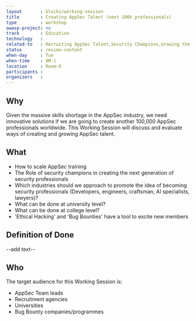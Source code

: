 ```yaml
---
layout       : blocks/working-session
title        : Creating AppSec Talent (next 100k professionals)
type         : workshop
owasp-project: no
track        : Education
technology   :
related-to   : Recruiting AppSec Talent,Security Champions,Growing the AppSec Industry,Creating AppSec Teams
status       : review-content
when-day     : Tue
when-time    : AM-1
location     : Room-6
participants :
organizers   :
---
```


## Why

Given the massive skills shortage in the AppSec industry, we need innovative solutions if we are going to create another 100,000 AppSec professionals worldwide. This Working Session will discuss and evaluate ways of creating and growing AppSec talent.

## What

 - How to scale AppSec training
 - The Role of security champions in creating the next generation of security professionals
 - Which industries should we approach to promote the idea of becoming security professionals (Developers, engineers, craftsman, AI specialists, lawyers)?
 - What can be done at university level?
 - What can be done at college level?
 - 'Ethical Hacking' and 'Bug Bounties' have a tool to excite new members
 
## Definition of Done

--add text--

## Who

The target audience for this Working Session is:

 - AppSec Team leads
 - Recruitment agencies
 - Universities
 - Bug Bounty companies/programmes
